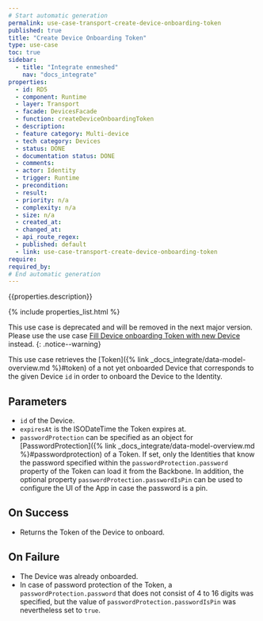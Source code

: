 ```yaml
---
# Start automatic generation
permalink: use-case-transport-create-device-onboarding-token
published: true
title: "Create Device Onboarding Token"
type: use-case
toc: true
sidebar:
  - title: "Integrate enmeshed"
    nav: "docs_integrate"
properties:
  - id: RD5
  - component: Runtime
  - layer: Transport
  - facade: DevicesFacade
  - function: createDeviceOnboardingToken
  - description:
  - feature category: Multi-device
  - tech category: Devices
  - status: DONE
  - documentation status: DONE
  - comments:
  - actor: Identity
  - trigger: Runtime
  - precondition:
  - result:
  - priority: n/a
  - complexity: n/a
  - size: n/a
  - created_at:
  - changed_at:
  - api_route_regex:
  - published: default
  - link: use-case-transport-create-device-onboarding-token
require:
required_by:
# End automatic generation
---
```


{{properties.description}}

{% include properties_list.html %}

This use case is deprecated and will be removed in the next major version. Please use the use case [Fill Device onboarding Token with new Device](use-case-transport-fill-device-onboarding-token-with-new-device) instead.
{: .notice--warning}

This use case retrieves the [Token]({% link _docs_integrate/data-model-overview.md %}#token) of a not yet onboarded Device that corresponds to the given Device `id` in order to onboard the Device to the Identity.

## Parameters

- `id` of the Device.
- `expiresAt` is the ISODateTime the Token expires at.
- `passwordProtection` can be specified as an object for [PasswordProtection]({% link _docs_integrate/data-model-overview.md %}#passwordprotection) of a Token. If set, only the Identities that know the password specified within the `passwordProtection.password` property of the Token can load it from the Backbone. In addition, the optional property `passwordProtection.passwordIsPin` can be used to configure the UI of the App in case the password is a pin.

## On Success

- Returns the Token of the Device to onboard.

## On Failure

- The Device was already onboarded.
- In case of password protection of the Token, a `passwordProtection.password` that does not consist of 4 to 16 digits was specified, but the value of `passwordProtection.passwordIsPin` was nevertheless set to `true`.
